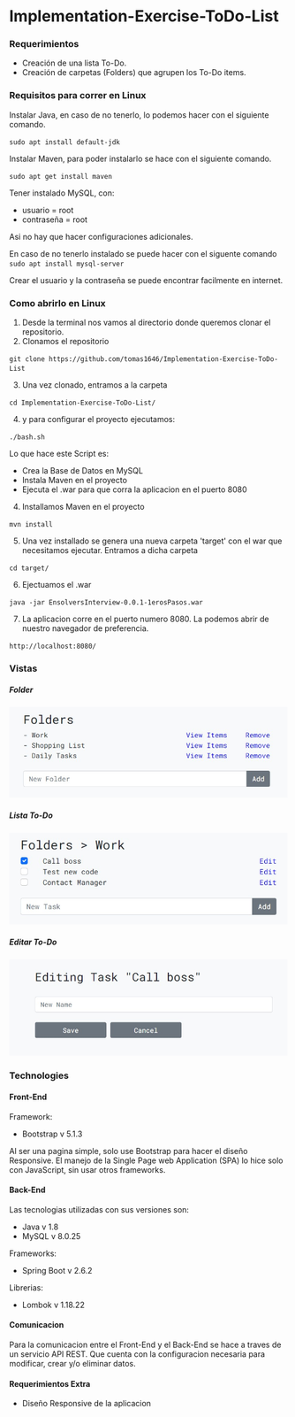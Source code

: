 # Implementation-Exercise-ToDo-List

### Requerimientos
* Creación de una lista To-Do.
* Creación de carpetas (Folders) que agrupen los To-Do items.

### Requisitos para correr en Linux
Instalar Java, en caso de no tenerlo, lo podemos hacer con el siguiente comando.

`sudo apt install default-jdk`

Instalar Maven, para poder instalarlo se hace con el siguiente comando.

`sudo apt get install maven`

Tener instalado MySQL, con: 
* usuario = root
* contraseña = root 

Asi no hay que hacer configuraciones adicionales.

En caso de no tenerlo instalado se puede hacer con el siguente comando
`sudo apt install mysql-server`

Crear el usuario y la contraseña se puede encontrar facilmente en internet.

### Como abrirlo en Linux
1. Desde la terminal nos vamos al directorio donde queremos clonar el repositorio.
2. Clonamos el repositorio

`git clone https://github.com/tomas1646/Implementation-Exercise-ToDo-List`

3. Una vez clonado, entramos a la carpeta

`cd Implementation-Exercise-ToDo-List/`

4. y para configurar el proyecto ejecutamos:

`./bash.sh`

Lo que hace este Script es:
* Crea la Base de Datos en MySQL
* Instala Maven en el proyecto
* Ejecuta el .war para que corra la aplicacion en el puerto 8080

4. Installamos Maven en el proyecto

`mvn install`

5. Una vez installado se genera una nueva carpeta 'target' con el war que necesitamos ejecutar. Entramos a dicha carpeta

`cd target/`

6. Ejectuamos el .war

`java -jar EnsolversInterview-0.0.1-1erosPasos.war`

7. La aplicacion corre en el puerto numero 8080. La podemos abrir de nuestro navegador de preferencia.

`http://localhost:8080/`

### Vistas

##### Folder
![Folder](https://github.com/tomas1646/Implementation-Exercise-ToDo-List/blob/master/img%20README/Folder.jpg "Folder")

##### Lista To-Do
![ToDo](https://github.com/tomas1646/Implementation-Exercise-ToDo-List/blob/master/img%20README/ToDo%20List.jpg "ToDo")

##### Editar To-Do
![Edit ToDo](https://github.com/tomas1646/Implementation-Exercise-ToDo-List/blob/master/img%20README/EditingTodo.jpg "Edit ToDo")

### Technologies

#### Front-End

Framework:
* Bootstrap v 5.1.3 

Al ser una pagina simple, solo use Bootstrap para hacer el diseño Responsive. El manejo de la Single Page web Application (SPA) lo hice solo con JavaScript, sin usar otros frameworks.

#### Back-End
Las tecnologias utilizadas con sus versiones son:
* Java v 1.8
* MySQL v 8.0.25

Frameworks:
* Spring Boot v 2.6.2

Librerias:
* Lombok v 1.18.22

#### Comunicacion
Para la comunicacion entre el Front-End y el Back-End se hace a traves de un servicio API REST. Que cuenta con la configuracion necesaria para modificar, crear y/o eliminar datos.

#### Requerimientos Extra

* Diseño Responsive de la aplicacion
